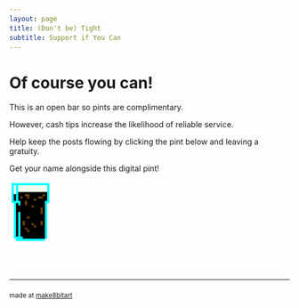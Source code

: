 ```yaml
---
layout: page
title: (Don't be) Tight
subtitle: Support if You Can 
---
```


# Of course you can!



This is an open bar so pints are complimentary. 

However, cash tips increase the likelihood of reliable service. 

Help keep the posts flowing by clicking the pint below and leaving a gratuity.

Get your name alongside this digital pint! 

<a href="https://www.paypal.me/EndlessPint/5"><img src="/support/img/digipint01.png" width="15%"></a>

<br>
<br>

--- 

<sub>made at [make8bitart](https://make8bitart.com/)</sub>

